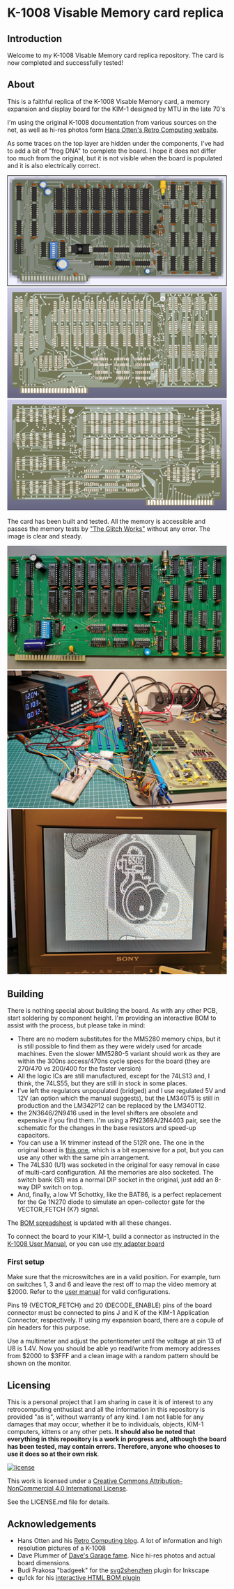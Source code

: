# K-1008 Visable Memory card replica

## Introduction

Welcome to my K-1008 Visable Memory card replica repository. The card is now completed and successfully tested!

## About

This is a faithful replica of the K-1008 Visable Memory card, a memory expansion and display board for the KIM-1 designed by MTU in the late 70's

I'm using the original K-1008 documentation from various sources on the net, as well as hi-res photos form [Hans Otten's Retro Computing website](http://retro.hansotten.nl/6502-sbc/kim-1-manuals-and-software/kim-1-related-hardware/mtu-k-1012-k-1008/).

As some traces on the top layer are hidden under the components, I've had to add a bit of "frog DNA" to complete the board. I hope it does not differ too much from the original, but it is not visible when the board is populated and it is also electrically correct.

![components](https://github.com/eduardocasino/k-1008-visable-memory-card-replica/blob/main/images/k-1008-visable-memory-comp.png?raw=true)
![front](https://github.com/eduardocasino/k-1008-visable-memory-card-replica/blob/main/images/k-1008-visable-memory-front.png?raw=true)
![back](https://github.com/eduardocasino/k-1008-visable-memory-card-replica/blob/main/images/k-1008-visable-memory-back.png?raw=true)

The card has been built and tested. All the memory is accessible and passes the memory tests by ["The Glitch Works"](https://github.com/glitchwrks/kim1_memtest) without any error. The image is clear and steady.

![finished board](https://github.com/eduardocasino/k-1008-visable-memory-card-replica/blob/main/images/board_completed.jpg?raw=true)
![finished board](https://github.com/eduardocasino/k-1008-visable-memory-card-replica/blob/main/images/test_setup.jpg?raw=true)
![finished board](https://github.com/eduardocasino/k-1008-visable-memory-card-replica/blob/main/images/display.jpg?raw=true)

## Building

There is nothing special about building the board. As with any other PCB, start soldering by component height. I'm providing an interactive BOM to assist with the process, but please take in mind:

* There are no modern substitutes for the MM5280 memory chips, but it is still possible to find them as they were widely used for arcade machines. Even the slower MM5280-5 variant should work as they are within the 300ns access/470ns cycle specs for the board (they are 270/470 vs 200/400 for the faster version)
* All the logic ICs are still manufactured, except for the 74LS13 and, I think, the 74LS55, but they are still in stock in some places.
* I've left the regulators unpopulated (bridged) and I use regulated 5V and 12V (an option which the manual suggests), but the LM340T5 is still in production and the LM342P12 can be replaced by the LM340T12.
* the 2N3646/2N9416 used in the level shifters are obsolete and expensive if you find them. I'm using a PN2369A/2N4403 pair, see the schematic for the changes in the base resistors and speed-up capacitors.
* You can use a 1K trimmer instead of the 512R one. The one in the original board is [this one](https://www.bourns.com/docs/Product-Datasheets/3339.pdf), which is a bit expensive for a pot, but you can use any other with the same pin arrangement.
* The 74LS30 (U1) was socketed in the original for easy removal in case of multi-card configuration. All the memories are also socketed. The switch bank (S1) was a normal DIP socket in the original, just add an 8-way DIP switch on top. 
* And, finally, a low Vf Schottky, like the BAT86, is a perfect replacement for the Ge 1N270 diode to simulate an open-collector gate for the VECTOR_FETCH (K7) signal.

The [BOM spreadsheet](https://github.com/eduardocasino/k-1008-visable-memory-card-replica/blob/main/docs/bom.xlsx) is updated with all these changes.

To connect the board to your KIM-1, build a connector as instructed in the [K-1008 User Manual](http://retro.hansotten.nl/uploads/files/K-1008%20Visible%20Memory%20Manual.pdf), or you can use [my adapter board](https://github.com/eduardocasino/kim-1-mtu-expansion-card)

### First setup

Make sure that the microswitches are in a valid position. For example, turn on switches 1, 3 and 6 and leave the rest off to map the video memory at $2000. Refer to the [user manual](http://retro.hansotten.nl/uploads/files/K-1008%20Visible%20Memory%20Manual.pdf) for valid configurations.

Pins 19 (VECTOR_FETCH) and 20 (DECODE_ENABLE) pins of the board connector must be connected to pins J and K of the KIM-1 Application Connector, respectively. If using my expansion board, there are a copule of pin headers for this purpose.

Use a multimeter and adjust the potentiometer until the voltage at pin 13 of U8 is 1.4V. Now you should be able yo read/write from memory addresses from $2000 to $3FFF and a clean image with a random pattern should be shown on the monitor.

## Licensing

This is a personal project that I am sharing in case it is of interest to any retrocomputing enthusiast and all the information in this repository is provided "as is", without warranty of any kind. I am not liable for any damages that may occur, whether it be to individuals, objects, KIM-1 computers, kittens or any other pets. **It should also be noted that everything in this repository is a work in progress and, although the board has been tested, may contain errors. Therefore, anyone who chooses to use it does so at their own risk**.

[![license](https://i.creativecommons.org/l/by-nc/4.0/88x31.png)](http://creativecommons.org/licenses/by-nc/4.0/)

This work is licensed under a [Creative Commons Attribution-NonCommercial 4.0 International License](http://creativecommons.org/licenses/by-nc/4.0/).

See the LICENSE.md file for details.

## Acknowledgements

* Hans Otten and his [Retro Computing blog](http://retro.hansotten.nl/). A lot of information and high resolution pictures of a K-1008
* Dave Plummer of [Dave's Garage fame](https://www.youtube.com/c/DavesGarage). Nice hi-res photos and actual board dimensions.
* Budi Prakosa "badgeek" for the [svg2shenzhen](https://github.com/badgeek/svg2shenzhen) plugin for Inkscape
* qu1ck for his [interactive HTML BOM plugin](https://github.com/openscopeproject/InteractiveHtmlBom)
